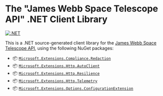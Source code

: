 ﻿# The "James Webb Space Telescope API" .NET Client Library

[![.NET](https://github.com/IEvangelist/jwst-client/actions/workflows/dotnet.yml/badge.svg)](https://github.com/IEvangelist/jwst-client/actions/workflows/dotnet.yml)

This is a .NET source-generated client library for the [James Webb Space Telescope API](https://api.jwstapi.com), using the following NuGet packages:

- 📦 [`Microsoft.Extensions.Compliance.Redaction`](https://nuget.org/packages/Microsoft.Extensions.Compliance.Redaction)
- 📦 [`Microsoft.Extensions.Http.AutoClient`](https://nuget.org/packages/Microsoft.Extensions.Http.AutoClient)
- 📦 [`Microsoft.Extensions.Http.Resilience`](https://nuget.org/packages/Microsoft.Extensions.Http.Resilience)
- 📦 [`Microsoft.Extensions.Http.Telemetry`](https://nuget.org/packages/Microsoft.Extensions.Http.Telemetry)
- 📦 [`Microsoft.Extensions.Options.ConfigurationExtension`](https://nuget.org/packages/Microsoft.Extensions.Options.ConfigurationExtension)